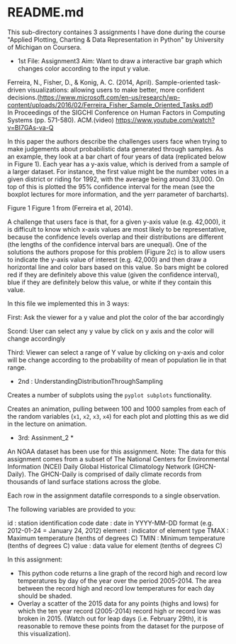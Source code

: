 # README.md
This sub-directory containes 3 assignments I have done during the course "Applied Plotting, Charting & Data Representation in Python" by University of Michigan on Coursera.

* 1st File: Assignment3
Aim: Want to draw a interactive bar graph which changes color according to the input y value.


Ferreira, N., Fisher, D., & Konig, A. C. (2014, April). Sample-oriented task-driven visualizations: allowing users to make better, more confident decisions.(https://www.microsoft.com/en-us/research/wp-content/uploads/2016/02/Ferreira_Fisher_Sample_Oriented_Tasks.pdf)       
In Proceedings of the SIGCHI Conference on Human Factors in Computing Systems (pp. 571-580). ACM.(video) https://www.youtube.com/watch?v=BI7GAs-va-Q

In this paper the authors describe the challenges users face when trying to make judgements about probabilistic data generated through samples. As an example, they look at a bar chart of four years of data (replicated below in Figure 1). Each year has a y-axis value, which is derived from a sample of a larger dataset. For instance, the first value might be the number votes in a given district or riding for 1992, with the average being around 33,000. On top of this is plotted the 95% confidence interval for the mean (see the boxplot lectures for more information, and the yerr parameter of barcharts).


Figure 1
        Figure 1 from (Ferreira et al, 2014).

A challenge that users face is that, for a given y-axis value (e.g. 42,000), it is difficult to know which x-axis values are most likely to be representative, because the confidence levels overlap and their distributions are different (the lengths of the confidence interval bars are unequal). One of the solutions the authors propose for this problem (Figure 2c) is to allow users to indicate the y-axis value of interest (e.g. 42,000) and then draw a horizontal line and color bars based on this value. So bars might be colored red if they are definitely above this value (given the confidence interval), blue if they are definitely below this value, or white if they contain this value.

In this file we implemented this in 3 ways:

First:
Ask the viewer for a y value and plot the color of the bar accordingly

Scond:
User can select any y value by click on y axis and the color will change accordingly

Third:
Viewer can select a range of Y value by clicking on y-axis and color will be change according to the probability of mean of population lie in that range.


* 2nd : UnderstandingDistributionThroughSampling

Creates a number of subplots using the `pyplot subplots` functionality.

Creates an animation, pulling between 100 and 1000 samples from each of the random variables (`x1`, `x2`, `x3`, `x4`) for each plot and plotting this as we did in the lecture on animation.


* 3rd: Assinment_2 *

An NOAA dataset has been use for this assignment. 
Note: The data for this assignment comes from a subset of The National Centers for Environmental Information (NCEI) Daily Global Historical Climatology Network (GHCN-Daily). The GHCN-Daily is comprised of daily climate records from thousands of land surface stations across the globe.

Each row in the assignment datafile corresponds to a single observation.

The following variables are provided to you:

id : station identification code
date : date in YYYY-MM-DD format (e.g. 2012-01-24 = January 24, 2012)
element : indicator of element type
TMAX : Maximum temperature (tenths of degrees C)
TMIN : Minimum temperature (tenths of degrees C)
value : data value for element (tenths of degrees C)

In this assignment:

* This python code returns a line graph of the record high and record low temperatures by day of the year over the period 2005-2014. The area between the record high and record low temperatures for each day should be shaded.
* Overlay a scatter of the 2015 data for any points (highs and lows) for which the ten year record (2005-2014) record high or record low was broken in 2015.
  (Watch out for leap days (i.e. February 29th), it is reasonable to remove these points from the dataset for the purpose of this visualization).
